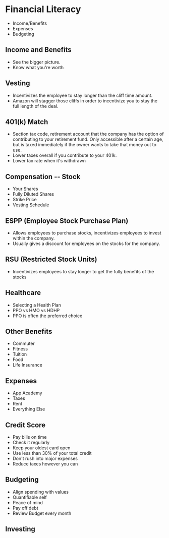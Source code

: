 # Financial Literacy

* Income/Benefits
* Expenses
* Budgeting

## Income and Benefits
* See the bigger picture.
* Know what you're worth

## Vesting
* Incentivizes the employee to stay longer than the cliff time amount.
* Amazon will stagger those cliffs in order to incentivize you to stay the full length of the deal.

## 401(k) Match
* Section tax code, retirement account that the company has the option of contributing to your retirement fund. Only accessible after a certain age, but is taxed immediately if the owner wants to take that money out to use.
* Lower taxes overall if you contribute to your 401k.
* Lower tax rate when it's withdrawn

## Compensation -- Stock
* Your Shares
* Fully Diluted Shares
* Strike Price
* Vesting Schedule

## ESPP (Employee Stock Purchase Plan)
* Allows employees to purchase stocks, incentivizes employees to invest within the company.
* Usually gives a discount for employees on the stocks for the company.

## RSU (Restricted Stock Units)
* Incentivizes employees to stay longer to get the fully benefits of the stocks

## Healthcare
* Selecting a Health Plan
* PPO vs HMO vs HDHP
* PPO is often the preferred choice

## Other Benefits
* Commuter
* Fitness
* Tuition
* Food
* Life Insurance

## Expenses
* App Academy
* Taxes
* Rent
* Everything Else

## Credit Score
* Pay bills on time
* Check it regularly
* Keep your oldest card open
* Use less than 30% of your total credit
* Don't rush into major expenses
* Reduce taxes however you can

## Budgeting
* Align spending with values
* Quantifiable self
* Peace of mind
* Pay off debt
* Review Budget every month

## Investing

